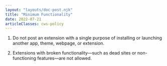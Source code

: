 ```yaml
---
layout: "layouts/doc-post.njk"
title: "Minimum Functionality"
date: 2022-07-21
articleClasses: cws-policy
---
```


1. Do not post an extension with a single purpose of installing or launching another app, theme,
webpage, or extension.

1. Extensions with broken functionality—such as dead sites or non-functioning features—are not allowed.
